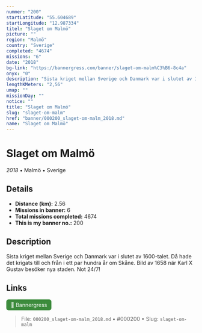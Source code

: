 ```yaml
---
nummer: "200"
startLatitude: "55.604689"
startLongitude: "12.987334"
titel: "Slaget om Malmö"
picture: ""
region: "Malmö"
country: "Sverige"
completed: "4674"
missions: "6"
date: "2018"
bg-link: "https://bannergress.com/banner/slaget-om-malm%C3%B6-8c4a"
onyx: "0"
description: "Sista kriget mellan Sverige och Danmark var i slutet av 1600-talet. Då hade det krigats  till och från i ett par hundra år om Skåne.  Bild av 1658 när Karl X Gustav besöker nya staden. Not 24/7!"
lengthKMeters: "2,56"
umap: ""
missionDay: ""
notice: ""
title: "Slaget om Malmö"
slug: "slaget-om-malm"
href: "banner/000200_slaget-om-malm_2018.md"
name: "Slaget om Malmö"
---
```

# Slaget om Malmö

*2018* • Malmö • Sverige





## Details
- **Distance (km):** 2.56
- **Missions in banner:** 6
- **Total missions completed:** 4674
- **This is my banner no.:** 200



## Description
Sista kriget mellan Sverige och Danmark var i slutet av 1600-talet. Då hade det krigats  till och från i ett par hundra år om Skåne.  Bild av 1658 när Karl X Gustav besöker nya staden. Not 24/7!



## Links
<a href="https://bannergress.com/banner/slaget-om-malm%C3%B6-8c4a" target="_blank" style="display:inline-block;margin-right:8px;padding:6px 12px;background:#3c8b3c;color:#fff;text-decoration:none;border-radius:6px;">🔗 Bannergress</a>



> File: `000200_slaget-om-malm_2018.md` • #000200 • Slug: `slaget-om-malm`

